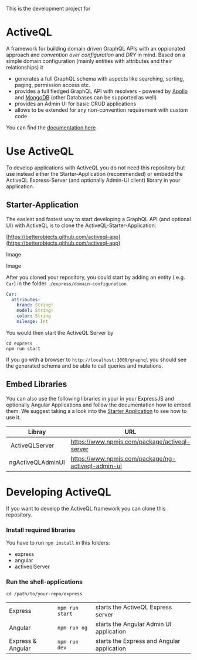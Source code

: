 This is the development project for 

# ActiveQL 

A framework for building domain driven GraphQL APIs with an oppionated approach and _convention over configuration_ and _DRY_ in mind. Based on a simple domain configuration (mainly entities with attributes and their relationships) it 

  * generates a full GraphQL schema with aspects like searching, sorting, paging, permission access etc.   
  * provides a full fledged GraphQL API with resolvers - powered by [Apollo](https://www.apollographql.com) and [MongoDB](https://www.mongodb.com) (other Databases can be supported as well)
  * provides an Admin UI for basic CRUD applications 
  * allows to be extended for any non-convention requirement with custom code

You can find the [documentation here](./doc/activeql.md)

# Use ActiveQL

To develop applications with ActiveQL you do not need this repository but use instead either the Starter-Application (recommended) or embedd the ActiveQL Express-Server (and optionally Admin-UI client) library in your application.

## Starter-Application 

The easiest and fastest way to start developing a GraphQL API (and optional UI) with ActiveQL is to clone the ActiveQL-Starter-Application: 

[https://betterobjects.github.com/activeql-app](https://betterobjects.github.com/activeql-app)

Image

Image

After you cloned your repository, you could start by adding an entity ( e.g. `Car`) in the folder `./express/domain-configuration`.

```yaml
Car: 
  attributes: 
    brand: String!
    model: String!
    color: String
    mileage: Int
```

You would then start the ActiveQL Server by

```
cd express
npm run start
```

If you go with a browser to `http://localhost:3000/graphql` you should see the generated schema and be able to call queries and mutations. 


## Embed Libraries 

You can also use the following libraries in your in your ExpressJS and optionally Angular Applications and follow the documentation how to embed them. We suggest taking a a look into the [Starter Application](#starter-application.md) to see how to use it.

| Libray            | URL                                                 | 
| ----------------- | --------------------------------------------------- | 
| ActiveQLServer    | https://www.npmjs.com/package/activeql-server       |
| ngActiveQLAdminUI | https://www.npmjs.com/package/ng-activeql-admin-ui  |


# Developing ActiveQL

If you want to develop the ActiveQL framework you can clone this repository.

### Install required libraries

You have to run `npm install` in this folders: 

  * express
  * angular
  * activeqlServer

### Run the shell-applications

`cd /path/to/your-repo/express`

|   |   |   |
| - | - | - |
| Express           | `npm run start` | starts the ActiveQL Express server       |
| Angular           | `npm run ng`    | starts the Angular Admin UI application       |
| Express & Angular | `npm run dev`   | starts the Express and Angular application    |


